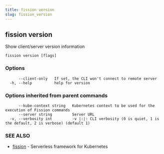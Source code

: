 ```yaml
---
title: fission version
slug: fission_version
---
```

## fission version

Show client/server version information

```
fission version [flags]
```

### Options

```
      --client-only   If set, the CLI won't connect to remote server
  -h, --help          help for version
```

### Options inherited from parent commands

```
      --kube-context string   Kubernetes context to be used for the execution of Fission commands
      --server string         Server URL
  -v, --verbosity int         -v |:|: CLI verbosity (0 is quiet, 1 is the default, 2 is verbose) (default 1)
```

### SEE ALSO

* [fission](/docs/reference/fission-cli/fission/)	 - Serverless framework for Kubernetes

